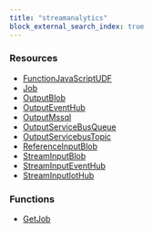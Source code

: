 ```yaml
---
title: "streamanalytics"
block_external_search_index: true
---
```


<!-- WARNING: this file was generated by Pulumi Docs Generator. -->
<!-- Do not edit by hand unless you're certain you know what you are doing! -->

<style>
  table td p { margin-top: 0; margin-bottom: 0; }
</style>

<h3>Resources</h3>
<ul class="api">
    <li><a href="functionjavascriptudf"><span class="symbol resource"></span>FunctionJavaScriptUDF</a></li>
    <li><a href="job"><span class="symbol resource"></span>Job</a></li>
    <li><a href="outputblob"><span class="symbol resource"></span>OutputBlob</a></li>
    <li><a href="outputeventhub"><span class="symbol resource"></span>OutputEventHub</a></li>
    <li><a href="outputmssql"><span class="symbol resource"></span>OutputMssql</a></li>
    <li><a href="outputservicebusqueue"><span class="symbol resource"></span>OutputServiceBusQueue</a></li>
    <li><a href="outputservicebustopic"><span class="symbol resource"></span>OutputServicebusTopic</a></li>
    <li><a href="referenceinputblob"><span class="symbol resource"></span>ReferenceInputBlob</a></li>
    <li><a href="streaminputblob"><span class="symbol resource"></span>StreamInputBlob</a></li>
    <li><a href="streaminputeventhub"><span class="symbol resource"></span>StreamInputEventHub</a></li>
    <li><a href="streaminputiothub"><span class="symbol resource"></span>StreamInputIotHub</a></li>
</ul>

<h3>Functions</h3>
<ul class="api">
    <li><a href="getjob"><span class="symbol datasource"></span>GetJob</a></li>
</ul>

